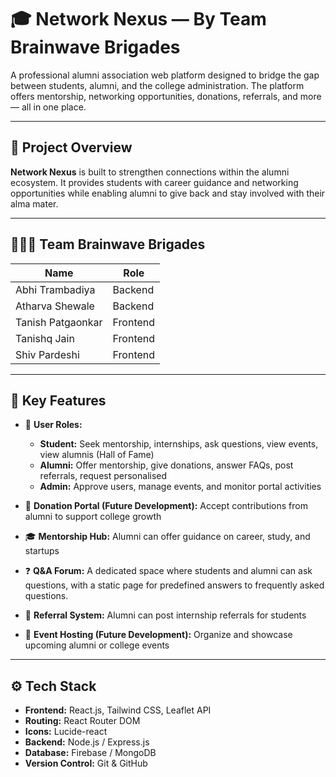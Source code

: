 # 🎓 Network Nexus — By Team Brainwave Brigades

A professional alumni association web platform designed to bridge the gap between students, alumni, and the college administration. The platform offers mentorship, networking opportunities, donations, referrals, and more — all in one place.

---

## 🔗 Project Overview

**Network Nexus** is built to strengthen connections within the alumni ecosystem. It provides students with career guidance and networking opportunities while enabling alumni to give back and stay involved with their alma mater.

---

## 🧑‍🤝‍🧑 Team Brainwave Brigades

| Name               | Role        |
|--------------------|-------------|
| Abhi Trambadiya    | Backend     |
| Atharva Shewale    | Backend     |
| Tanish Patgaonkar  | Frontend    |
| Tanishq Jain       | Frontend    |
| Shiv Pardeshi      | Frontend    |

---

## 🚀 Key Features

- 🔐 **User Roles:**
  - **Student:** Seek mentorship, internships, ask questions, view events, view alumnis (Hall of Fame)
  - **Alumni:** Offer mentorship, give donations, answer FAQs, post referrals, request personalised
  - **Admin:** Approve users, manage events, and monitor portal activities

- 💸 **Donation Portal (Future Development):** Accept contributions from alumni to support college growth

- 🎓 **Mentorship Hub:** Alumni can offer guidance on career, study, and startups

- ❓ **Q&A Forum:** A dedicated space where students and alumni can ask questions, with a static page for predefined answers to frequently asked questions.

- 💼 **Referral System:** Alumni can post internship referrals for students

- 📅 **Event Hosting (Future Development):** Organize and showcase upcoming alumni or college events

---

## ⚙️ Tech Stack

- **Frontend:** React.js, Tailwind CSS, Leaflet API
- **Routing:** React Router DOM
- **Icons:** Lucide-react
- **Backend:** Node.js / Express.js
- **Database:** Firebase / MongoDB
- **Version Control:** Git & GitHub